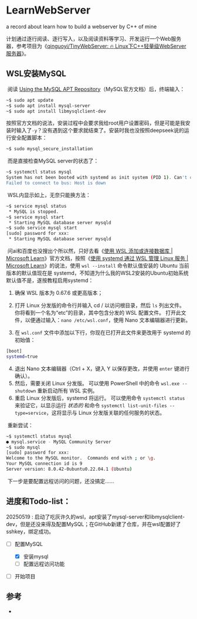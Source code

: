 # LearnWebServer
a record about learn how to build a webserver by C++ of mine   

​    计划通过逐行阅读、逐行写入，以及阅读资料等学习、开发运行一个Web服务器，参考项目为《[qinguoyi/TinyWebServer: :fire: Linux下C++轻量级WebServer服务器](https://github.com/qinguoyi/TinyWebServer/tree/master)》。

## WSL安装MySQL

​    阅读 [Using the MySQL APT Repository](https://dev.mysql.com/doc/refman/8.4/en/linux-installation-apt-repo.html)（MySQL官方文档）后，终端输入：

```bash
~$ sudo apt update
~$ sudo apt install mysql-server
~$ sudo apt install libmysqlclient-dev
```

​    按照官方文档的说法，安装过程中会要求我给root用户设置密码，但是可能是我安装时输入了`-y`？没有遇到这个要求就结束了。安装时我也没按照deepseek说的运行安全配置脚本：

```bash
~$ sudo mysql_secure_installation
```

​    而是直接检查MySQL server的状态了：

```bash
~$ systemctl status mysql
System has not been booted with systemd as init system (PID 1). Can't operate.
Failed to connect to bus: Host is down
```

​    WSL内显示如上，无奈只能换方法：

```bash
~$ service mysql status
 * MySQL is stopped.
~$ service mysql start
 * Starting MySQL database server mysqld                                                                                install: cannot change owner and permissions of ‘/var/run/mysqld’: No such file or directory
~$ sudo service mysql start
[sudo] password for xxx:
 * Starting MySQL database server mysqld                                                                                su: warning: cannot change directory to /nonexistent: No such file or directory
```

​    问ai和百度也没搜出个所以然，只好去看《[使用 WSL 添加或连接数据库 | Microsoft Learn](https://learn.microsoft.com/zh-cn/windows/wsl/tutorials/wsl-database)》官方文档，按照《[使用 systemd 通过 WSL 管理 Linux 服务 | Microsoft Learn](https://learn.microsoft.com/zh-cn/windows/wsl/systemd#how-to-enable-systemd)》的说法，使用 `wsl --install` 命令默认值安装的 Ubuntu 当前版本的默认值现在是 systemd，不知道为什么我的WSL2安装的Ubuntu初始系统默认值不是，遂按教程启用systemd：

1. 确保 WSL 版本为 0.67.6 或更高版本；

2. 打开 Linux 分发版的命令行并输入 cd / 以访问根目录，然后 `ls` 列出文件。 你将看到一个名为“etc”的目录，其中包含分发的 WSL 配置文件。 打开此文件，以便通过输入：`nano /etc/wsl.conf`，使用 Nano 文本编辑器进行更新。

3. 在 `wsl.conf` 文件中添加以下行，你现在已打开此文件来更改用于 systemd 的初始值：

```bash
[boot]
systemd=true
```

4. 退出 Nano 文本编辑器（Ctrl + X，键入 Y 以保存更改，并使用 `enter` 键进行确认）。
4. 然后，需要关闭 Linux 分发版。 可以使用 PowerShell 中的命令 `wsl.exe --shutdown` 重新启动所有 WSL 实例。
4. 重启 Linux 分发版后，systemd 将运行。 可以使用命令 `systemctl status` 来验证它，以显示运行 *状态的* 和命令 `systemctl list-unit-files --type=service`，这将显示与 Linux 分发版关联的任何服务的状态。

​    重新尝试：

```bash
~$ systemctl status mysql
● mysql.service - MySQL Community Server
~$ sudo mysql
[sudo] password for xxx:
Welcome to the MySQL monitor.  Commands end with ; or \g.
Your MySQL connection id is 9
Server version: 8.0.42-0ubuntu0.22.04.1 (Ubuntu)
```

​    下一步是要配置远程访问的问题，还没搞定……

## 进度和Todo-list：

20250519 : 启动了吃灰许久的wsl，apt安装了mysql-server和libmysqlclient-dev，但是还没来得及配置MySQL；在GitHub新建了仓库，并在wsl配置好了sshkey，绑定成功。

- [ ] 配置MySQL
  - [x] 安装mysql
  - [ ] 配置远程访问功能

- [ ] 开始项目



## 参考

+ 
